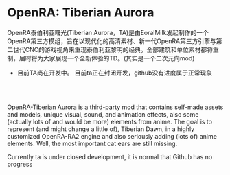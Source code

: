 # OpenRA: Tiberian Aurora

OpenRA泰伯利亚曙光(Tiberian Aurora，TA)是由EoralMilk发起制作的一个OpenRA第三方模组，旨在以现代化的高清素材、新一代OpenRA第三方引擎与第二世代CNC的游戏视角来重现泰伯利亚黎明的经典。全部建筑和单位素材都将重制，届时将为大家展现一个全新体验的TD。(其实是一个二次元向mod)

- 目前TA尚在开发中。
目前ta正在封闭开发，github没有进度属于正常现象

<br/>
<br/>

OpenRA-Tiberian Aurora is a third-party mod that contains self-made assets and models, unique visual, sound, and animation effects, also some (actually lots of and would be more) elements from anime.
The goal is to represent (and might change a little of), Tiberian Dawn, in a highly customized OpenRA-RA2 engine and also seriously adding (lots of) anime elements. Well, the most important cat ears are still missing.

Currently ta is under closed development, it is normal that Github has no progress  

